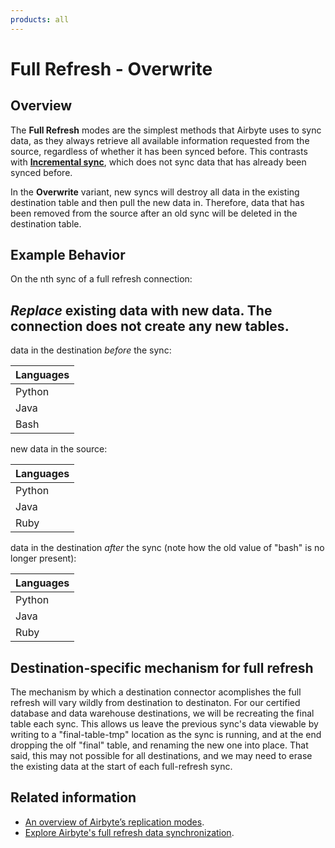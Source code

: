 ```yaml
---
products: all
---
```


# Full Refresh - Overwrite

## Overview

The **Full Refresh** modes are the simplest methods that Airbyte uses to sync data, as they always retrieve all available information requested from the source, regardless of whether it has been synced before. This contrasts with [**Incremental sync**](./incremental-append.md), which does not sync data that has already been synced before.

In the **Overwrite** variant, new syncs will destroy all data in the existing destination table and then pull the new data in. Therefore, data that has been removed from the source after an old sync will be deleted in the destination table.  

## Example Behavior

On the nth sync of a full refresh connection:

## _Replace_ existing data with new data. The connection does not create any new tables.

data in the destination _before_ the sync:

| Languages |
| :--- |
| Python |
| Java |
| Bash| 

new data in the source:

| Languages |
| :--- |
| Python |
| Java |
| Ruby |

data in the destination _after_ the sync (note how the old value of "bash" is no longer present):

| Languages |
| :--- |
| Python |
| Java |
| Ruby |

## Destination-specific mechanism for full refresh

The mechanism by which a destination connector acomplishes the full refresh will vary wildly from destination to destinaton.  For our certified database and data warehouse destinations, we will be recreating the final table each sync.  This allows us leave the previous sync's data viewable by writing to a "final-table-tmp" location as the sync is running, and at the end dropping the olf "final" table, and renaming the new one into place.  That said, this may not possible for all destinations, and we may need to erase the existing data at the start of each full-refresh sync. 

## Related information

- [An overview of Airbyte’s replication modes](https://airbyte.com/blog/understanding-data-replication-modes).
- [Explore Airbyte's full refresh data synchronization](https://airbyte.com/tutorials/full-data-synchronization).
